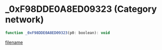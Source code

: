 # _0xF98DDE0A8ED09323 (Category network)

```js
function _0xF98DDE0A8ED09323(p0: boolean): void
```

[filename](_0xF98DDE0A8ED09323_m.md ':include')